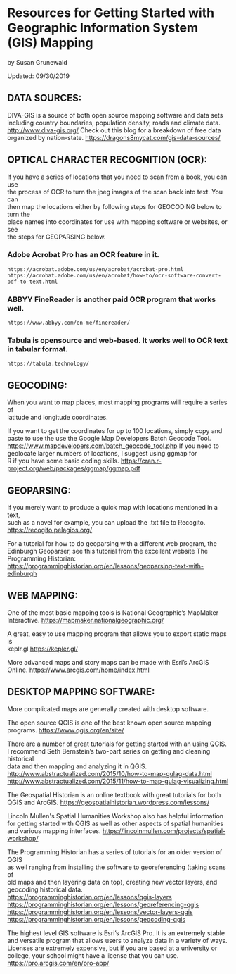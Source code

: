 # Resources for Getting Started with Geographic Information System (GIS) Mapping  
by Susan Grunewald

Updated: 09/30/2019

## DATA SOURCES:
DIVA-GIS is a source of both open source mapping software and data sets  
including country boundaries, population density, roads and climate data.
	http://www.diva-gis.org/
Check out this blog for a breakdown of free data organized by nation-state.
	https://dragons8mycat.com/gis-data-sources/

## OPTICAL CHARACTER RECOGNITION (OCR): 
If you have a series of locations that you need to scan from a book, you can use  
the process of OCR to turn the jpeg images of the scan back into text. You can  
then map the locations either by following steps for GEOCODING below to turn the  
place names into coordinates for use with mapping software or websites, or see  
the steps for GEOPARSING below.

### Adobe Acrobat Pro has an OCR feature in it.
	https://acrobat.adobe.com/us/en/acrobat/acrobat-pro.html
	https://acrobat.adobe.com/us/en/acrobat/how-to/ocr-software-convert-pdf-to-text.html
### ABBYY FineReader is another paid OCR program that works well.
	https://www.abbyy.com/en-me/finereader/ 
### Tabula is opensource and web-based. It works well to OCR text in tabular format.
	https://tabula.technology/

## GEOCODING:
When you want to map places, most mapping programs will require a series of  
latitude and longitude coordinates.

If you want to get the coordinates for up to 100 locations, simply copy and  
paste to use the use the Google Map Developers Batch Geocode Tool.
	https://www.mapdevelopers.com/batch_geocode_tool.php
If you need to geolocate larger numbers of locations, I suggest using ggmap for  
R if you have some basic coding skills. 
	https://cran.r-project.org/web/packages/ggmap/ggmap.pdf 

## GEOPARSING:
If you merely want to produce a quick map with locations mentioned in a text,  
such as a novel for example, you can upload the .txt file to Recogito.
	https://recogito.pelagios.org/

For a tutorial for how to do geoparsing with a different web program, the  
Edinburgh Geoparser, see this tutorial from the excellent website The  
Programming Historian:
	https://programminghistorian.org/en/lessons/geoparsing-text-with-edinburgh 

## WEB MAPPING:
One of the most basic mapping tools is National Geographic’s MapMaker  
Interactive.
	https://mapmaker.nationalgeographic.org/

A great, easy to use mapping program that allows you to export static maps is  
keplr.gl
	https://kepler.gl/

More advanced maps and story maps can be made with Esri’s ArcGIS Online.
	https://www.arcgis.com/home/index.html

## DESKTOP MAPPING SOFTWARE:
More complicated maps are generally created with desktop software.

The open source QGIS is one of the best known open source mapping programs.
	https://www.qgis.org/en/site/

There are a number of great tutorials for getting started with an using QGIS.  
I recommend Seth Bernstein’s two-part series on getting and cleaning historical  
data and then mapping and analyzing it in QGIS.
	http://www.abstractualized.com/2015/10/how-to-map-gulag-data.html
	http://www.abstractualized.com/2015/11/how-to-map-gulag-visualizing.html
	
The Geospatial Historian is an online textbook with great tutorials for both QGIS and ArcGIS.
	https://geospatialhistorian.wordpress.com/lessons/

Lincoln Mullen's Spatial Humanities Workshop also has helpful information for getting started with QGIS as well as other aspects of spatial humanities and various mapping interfaces.
	https://lincolnmullen.com/projects/spatial-workshop/
	
The Programming Historian has a series of tutorials for an older version of QGIS  
as well ranging from installing the software to georeferencing (taking scans of  
old maps and then layering data on top), creating new vector layers, and  
geocoding historical data.
	https://programminghistorian.org/en/lessons/qgis-layers
	https://programminghistorian.org/en/lessons/georeferencing-qgis
	https://programminghistorian.org/en/lessons/vector-layers-qgis
	https://programminghistorian.org/en/lessons/geocoding-qgis

The highest level GIS software is Esri’s ArcGIS Pro. It is an extremely stable  
and versatile program that allows users to analyze data in a variety of ways.  
Licenses are extremely expensive, but if you are based at a university or   
college, your school might have a license that you can use.
https://pro.arcgis.com/en/pro-app/ 
	
